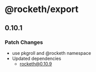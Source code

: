 # @rocketh/export

## 0.10.1

### Patch Changes

- use pkgroll and @rocketh namespace
- Updated dependencies
  - rocketh@0.10.9
